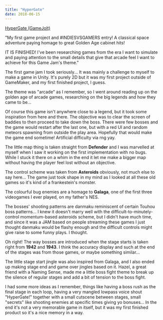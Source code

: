 ```yaml
---
title: "HyperGate"
date: 2018-06-15
---
```


[HyperGate (GameJolt)](https://gamejolt.com/games/hypergate/80474)

"My first game project and #INDIESVSGAMERS entry!
A classical space adventure paying homage to great Golden Age cabinet hits!

IT IS FINISHED! I've been researching games from the era I want to simulate and paying attention to the small details that give that arcade feel I want to achieve for this Game Jam's theme."

The first game jam I took seriously... It was mainly a challenge to myself to make a game in Unity. It's purely 2D but it was my first project outside of GameMaker, and my first finished project, I guess.

The theme was "arcade" as I remember, so I went around reading up on the golden age of arcade games, researching on the big legends and how they came to be...

Of course this game isn't anywhere close to a legend, but it took some inspiration from here and there. The objective was to clear the screen of baddies to then proceed to take down the boss. There were few bosses and the game would restart after the last one, but with a red UI and random meteors spawning from outside the play area. Hopefully that would make the game end sometime! Artificial difficulty via rng yay.

The little map thing is taken straight from **Defender** and I was marvelled at myself when I saw it working on the first implementation with no bugs. While I stuck it there on a whim in the end it let me make a bigger map without having the player feel lost without an objective.

The control scheme was taken from **Asteroids** obviously, not much else to say here... The game just took shape in my mind as I looked at all these old games so it's kind of a frankestein's monster.

The colourful bug enemies are a homage to **Galaga**, one of the first three videogames I ever played, on my father's NES.

The bosses' shooting patterns are danmaku reminiscent of certain Touhou boss patterns... I knew it doesn't marry well with the difficult-to-minutely-control momentum-based asteroids scheme, but I didn't have much time, and since it was a JAM based on people streaming these games I just thought danmaku would be flashy enough and the difficult controls might give raise to some funny plays. I thought.

Oh right! The way bosses are introduced when the stage starts is taken right from **1942** and **1943**. I think the accuracy display and such at the end of the stages was from those games, or maybe something similar...

The little stage start jingle was also inspired from Galaga, and I also ended up making stage end and game over jingles based on it. Hazel, a great friend with a Naming Sense, made me a little boss fight theme to break up the silence of regular stages and add a bit of tension to the boss fight.

I had some more ideas as I remember, things like having a boss rush as the final stage in each loop, having a very mangled lowpass voice shout "HyperGate!" together with a small cutscene between stages, small "secrets" like shooting enemies at specific times giving yo bonuses... In the end it's not a very memorable game in itself, but it was my first finished product so it's a nice memory in a way.
